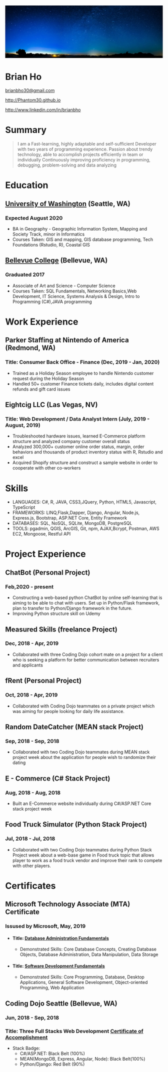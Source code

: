 ![](NightBlueSky.jpg)
# Brian Ho

brianbho30@gmail.com

http://Phantom30.github.io

http://www.linkedin.com/in/brianbho

# Summary

> I am a Fast-learning, highly adaptable and self-sufficient Developer with two years of programming experience. Passion about trendy technology, able to accomplish projects efficiently in team or individually Continuously improving proficiency in programming, debugging, problem-solving and data analyzing

# Education
## [University of Washington] (Seattle, WA)
### Expected August 2020

* BA in Geography - Geographic Information System, Mapping and Society Track, minor in Informatics
* Courses Taken: GIS and mapping, GIS database programming, Tech Foundations (Rstudio, R), Coastal GIS

## [Bellevue College] (Bellevue, WA)
### Graduated 2017

* Associate of Art and Science - Computer Science
* Courses Taken: SQL Fundamentals, Networking Basics,Web Development, IT Science, Systems Analysis & Design, Intro to Programming (C#),JAVA programming

# Work Experience

## Parker Staffing at Nintendo of America (Redmond, WA)
### Title: Consumer Back Office - Finance (Dec, 2019 - Jan, 2020)
* Trained as a Holiday Season employee to handle Nintendo customer request during the Holiday Season
* Handled 50+ customer Finance tickets daily, includes digital content refunds and gift card issues

## Eightcig LLC (Las Vegas, NV)
### Title: Web Development / Data Analyst Intern (July, 2019 - August, 2019)
* Troubleshooted hardware issues, learned E-Commerce platform structure and analyzed company customer overall status
* Analyzed 300,000+ customer online order status, margin, order behaviors and thousands of product inventory status with R, Rstudio and excel
* Acquired Shopify structure and construct a sample website in order to cooperate with other co-workers

# Skills
* LANGUAGES: C#, R, JAVA, CSS3,JQuery, Python, HTML5, Javascript, TypeScript
* FRAMEWORKS: LINQ,Flask,Dapper, Django, Angular, Node.js, Express.js, Bootstrap, ASP.NET Core, Entity Framework
* DATABASES: SQL, NoSQL, SQLite, MongoDB, PostgreSQL
* TOOLS: pgadmin, QGIS, ArcGIS, Git, npm, AJAX,Bcrypt, Postman, AWS EC2, Mongoose, Restful API

# Project Experience

## ChatBot (Personal Project)
### Feb,2020 - present
* Constructing a web-based python ChatBot by online self-learning that is aiming to be able to chat with users. Set up in Python/Flask framework, plan to transfer to Python/Django framework in the future.
* Improving Python structure skill on Udemy 

## Measured Skills (freelance Project)
### Dec, 2018 - Apr, 2019
* Collaborated with three Coding Dojo cohort mate on a project for a client who is seeking a platform for better communication between recruiters and applicants


## fRent (Personal Project)
### Oct, 2018 - Apr, 2019
* Collaborated with Coding Dojo teammates on a private project which was aiming for people looking for daily life assistance.

## Random DateCatcher (MEAN stack Project)
### Sep, 2018 - Sep, 2018
* Collaborated with two Coding Dojo teammates during MEAN stack project week about the application for people wish to randomize their dating

## E - Commerce (C# Stack Project)
### Aug, 2018 - Aug, 2018
* Built an E-Commerce website individually during C#/ASP.NET Core stack project week

## Food Truck Simulator (Python Stack Project)
### Jul, 2018 - Jul, 2018
* Collaborated with two Coding Dojo teammates during Python Stack Project week about a web-base game in Food truck topic that allows player to work as a food truck vendor and improve their rank to compete with other players.

# Certificates
## Microsoft Technology Associate (MTA) Certificate 
### Issused by Microsoft, May, 2019
* #### Title: [Database Administration Fundamentals]
    * Demonstrated Skills: Core Database Concepts, Creating Database Objects, Database Administration, Data Manipulation, Data Storage
* #### Title: [Software Development Fundamentals]
    * Demonstrated Skills: Core Programming, Database, Desktop Applications, General Software Development, Object-oriented Programming, Web Application
## Coding Dojo Seattle (Bellevue, WA)
### Jun, 2018 - Sep, 2018
### Title: Three Full Stacks Web Development [Certificate of Accomplishment]
* Stack Badge:
    * C#/ASP.NET: Black Belt (100%)
    * MEAN(MongoDB, Express, Angular, Node): Black Belt(100%)
    * Python/Django: Red Belt (90%)




[University of Washington]: http://www.washington.edu
[Bellevue College]: http://www.bellevuecollege.edu
[Coding Dojo]: http://www.codingdojo.com
[Database Administration Fundamentals]: https://www.youracclaim.com/badges/7e7fa77e-b8c4-4e4d-9668-d6cb08dde2df
[Software Development Fundamentals]: https://www.youracclaim.com/badges/6dd4acfc-6506-43f5-aa36-151d1fc9918d
[Certificate of Accomplishment]: https://certificate.dojo.news/d68e72e3-1394-4b11-a912-c02042d88cb0


